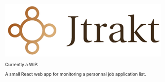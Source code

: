 <div style="text-align:center">
    <img src="frontend/public/images/brand.png">
</div>

Currently a WIP:

A small React web app for monitoring a personnal job application list.